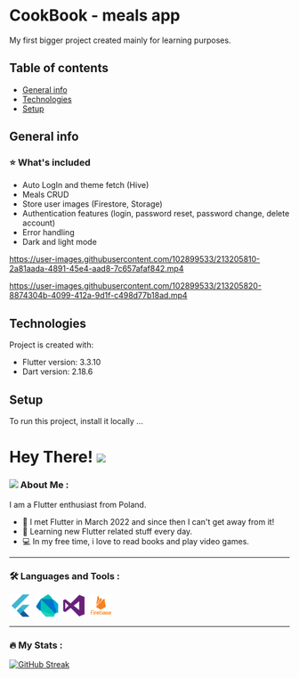 # CookBook - meals app

My first bigger project created mainly for learning purposes.

## Table of contents
* [General info](#general-info)
* [Technologies](#technologies)
* [Setup](#setup)

## General info

### :star: What's included
- Auto LogIn and theme fetch (Hive)
- Meals CRUD
- Store user images (Firestore, Storage)
- Authentication features (login, password reset, password change, delete account)
- Error handling
- Dark and light mode

https://user-images.githubusercontent.com/102899533/213205810-2a81aada-4891-45e4-aad8-7c657afaf842.mp4

https://user-images.githubusercontent.com/102899533/213205820-8874304b-4099-412a-9d1f-c498d77b18ad.mp4


## Technologies
Project is created with:
* Flutter version: 3.3.10
* Dart version: 2.18.6
	
## Setup
To run this project, install it locally
...

<h1>
  Hey There!
  <img src="https://media.giphy.com/media/hvRJCLFzcasrR4ia7z/giphy.gif" width="30px"/>
</h1>

### <img src="https://media.giphy.com/media/WUlplcMpOCEmTGBtBW/giphy.gif" width="30"> About Me :


I am a Flutter enthusiast from Poland.
- :telescope: I met Flutter in March 2022 and since then I can't get away from it!
- :book: Learning new Flutter related stuff every day.
- :computer: In my free time, i love to read books and play video games.
---

### :hammer_and_wrench: Languages and Tools :
<div>
  <img src="https://github.com/devicons/devicon/blob/master/icons/flutter/flutter-original.svg" title="Flutter" alt="Flutter" width="40" height="40"/>&nbsp;
  <img src="https://github.com/devicons/devicon/blob/master/icons/dart/dart-original.svg" title="Dart" alt="Dart" width="40" height="40"/>&nbsp;
  <img src="https://github.com/devicons/devicon/blob/master/icons/visualstudio/visualstudio-plain.svg" title="VSCode" alt="VSCode" width="40" height="40"/>&nbsp;
  <img src="https://github.com/devicons/devicon/blob/master/icons/firebase/firebase-plain-wordmark.svg" title="Firebase" alt="Firebase" width="40" height="40"/>
</div>

---

### :fire: My Stats :
[![GitHub Streak](http://github-readme-streak-stats.herokuapp.com?user=MarekRudzki&theme=dark&background=000000)](https://git.io/streak-stats)

